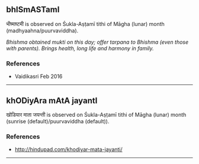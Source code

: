 ## bhISmASTamI
भीष्माष्टमी is observed on Śukla-Aṣṭamī tithi of Māgha (lunar) month (madhyaahna/puurvaviddha).

_Bhishma obtained mukti on this day; offer tarpana to Bhishma (even those with parents). Brings health, long life and harmony in family._
### References
* Vaidikasri Feb 2016


---
## khODiyAra mAtA jayantI
खोडियार माता जयन्ती is observed on Śukla-Aṣṭamī tithi of Māgha (lunar) month (sunrise (default)/puurvaviddha (default)).


### References
* http://hindupad.com/khodiyar-mata-jayanti/


---
